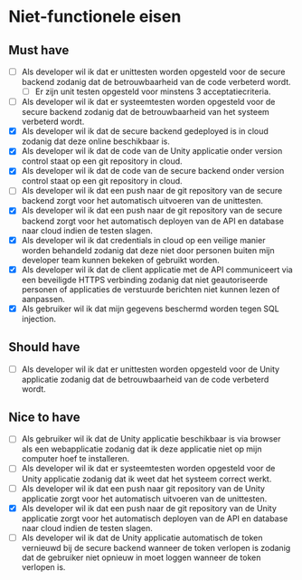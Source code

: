 # Niet-functionele eisen

## Must have

- [ ] Als developer wil ik dat er unittesten worden opgesteld voor de secure backend zodanig dat de betrouwbaarheid van de code verbeterd wordt.
  - [ ] Er zijn unit testen opgesteld voor minstens 3 acceptatiecriteria.
- [ ] Als developer wil ik dat er systeemtesten worden opgesteld voor de secure backend zodanig dat de betrouwbaarheid van het systeem verbeterd wordt.
- [x] Als developer wil ik dat de secure backend gedeployed is in cloud zodanig dat deze online beschikbaar is.
- [x] Als developer wil ik dat de code van de Unity applicatie onder version control staat op een git repository in cloud.
- [x] Als developer wil ik dat de code van de secure backend onder version control staat op een git repository in cloud.
- [ ] Als developer wil ik dat een push naar de git repository van de secure backend zorgt voor het automatisch uitvoeren van de unittesten.
- [x] Als developer wil ik dat een push naar de git repository van de secure backend zorgt voor het automatisch deployen van de API en database naar cloud indien de testen slagen.
- [x] Als developer wil ik dat credentials in cloud op een veilige manier worden behandeld zodanig dat deze niet door personen buiten mijn developer team kunnen bekeken of gebruikt worden.
- [x] Als developer wil ik dat de client applicatie met de API communiceert via een beveiligde HTTPS verbinding zodanig dat niet geautoriseerde personen of applicaties de verstuurde berichten niet kunnen lezen of aanpassen.
- [x] Als gebruiker wil ik dat mijn gegevens beschermd worden tegen SQL injection.

## Should have

- [ ] Als developer wil ik dat er unittesten worden opgesteld voor de Unity applicatie zodanig dat de betrouwbaarheid van de code verbeterd wordt.

## Nice to have

- [ ] Als gebruiker wil ik dat de Unity applicatie beschikbaar is via browser als een webapplicatie zodanig dat ik deze applicatie niet op mijn computer hoef te installeren.
- [ ] Als developer wil ik dat er systeemtesten worden opgesteld voor de Unity applicatie zodanig dat ik weet dat het systeem correct werkt.
- [ ] Als developer wil ik dat een push naar git repository van de Unity applicatie zorgt voor het automatisch uitvoeren van de unittesten.
- [x] Als developer wil ik dat een push naar de git repository van de Unity applicatie zorgt voor het automatisch deployen van de API en database naar cloud indien de testen slagen.
- [ ] Als developer wil ik dat de Unity applicatie automatisch de token vernieuwd bij de secure backend wanneer de token verlopen is zodanig dat de gebruiker niet opnieuw in moet loggen wanneer de token verlopen is.
